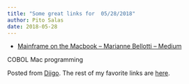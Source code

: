 ```yaml
---
title: "Some great links for  05/28/2018"
author: Pito Salas
date: 2018-05-28
---
```




  * [Mainframe on the Macbook – Marianne Bellotti – Medium](<https://medium.com/@bellmar/mainframe-on-the-macbook-51bc1806d869?source=userActivityShare-d383785221d0-1527427174>)

COBOL Mac programming

Posted from [Diigo](<https://www.diigo.com>). The rest of my favorite links
are [here](<https://www.diigo.com/user/pitosalas>).


